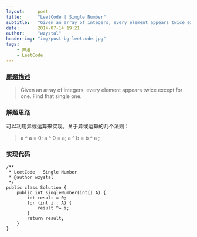 ```yaml
---
layout:     post
title:      "LeetCode | Single Number"
subtitle:   "Given an array of integers, every element appears twice except for one. Find that single one."
date:       2014-07-14 19:21
author:     "wzystal"
header-img: "img/post-bg-leetcode.jpg"
tags:
    - 算法
    - LeetCode
---
```


### [原题描述](https://oj.leetcode.com/problems/single-number/)
> Given an array of integers, every element appears twice except for one. Find that single one.

### 解题思路
可以利用异或运算来实现。关于异或运算的几个法则：
> a ^ a = 0;
a ^ 0 = a;
a ^ b = b ^ a ; 

### 实现代码
```
/**
 * LeetCode | Single Number
 * @author wzystal
 */
public class Solution {
	public int singleNumber(int[] A) {
		int result = 0;
		for (int i : A) {
			result ^= i;
		}
		return result;
	}
}
```


